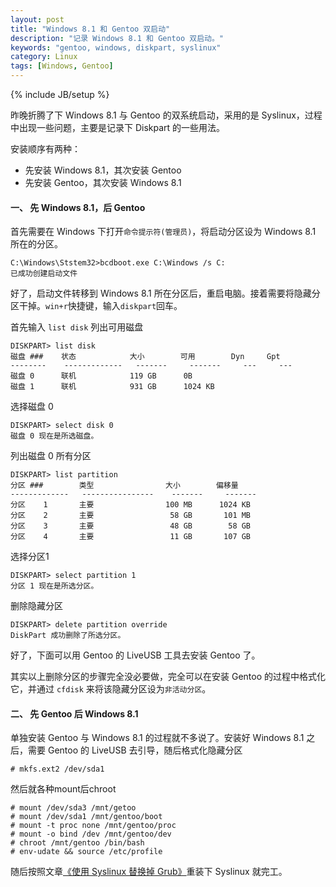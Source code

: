 ```yaml
---
layout: post
title: "Windows 8.1 和 Gentoo 双启动"
description: "记录 Windows 8.1 和 Gentoo 双启动。"
keywords: "gentoo, windows, diskpart, syslinux"
category: Linux
tags: [Windows, Gentoo]
---
```

{% include JB/setup %}

昨晚折腾了下 Windows 8.1 与 Gentoo 的双系统启动，采用的是 Syslinux，过程中出现一些问题，主要是记录下 Diskpart 的一些用法。

安装顺序有两种：

- 先安装 Windows 8.1，其次安装 Gentoo
- 先安装 Gentoo，其次安装 Windows 8.1

<!-- more -->
#### 一、 先 Windows 8.1，后 Gentoo

首先需要在 Windows 下打开`命令提示符(管理员)`，将启动分区设为 Windows 8.1 所在的分区。

    C:\Windows\Ststem32>bcdboot.exe C:\Windows /s C:
    已成功创建启动文件

好了，启动文件转移到 Windows 8.1 所在分区后，重启电脑。接着需要将隐藏分区干掉。`win+r`快捷键，输入`diskpart`回车。

首先输入 `list disk` 列出可用磁盘

    DISKPART> list disk
    磁盘 ###    状态            大小        可用        Dyn     Gpt
    --------    -------------   -------     -------     ---     ---
    磁盘 0      联机            119 GB      0B
    磁盘 1      联机            931 GB      1024 KB

选择磁盘 0

    DISKPART> select disk 0
    磁盘 0 现在是所选磁盘。

列出磁盘 0 所有分区

    DISKPART> list partition
    分区 ###        类型                大小        偏移量
    -------------   ----------------    -------     -------
    分区    1       主要                100 MB      1024 KB
    分区    2       主要                 58 GB       101 MB
    分区    3       主要                 48 GB        58 GB
    分区    4       主要                 11 GB       107 GB

选择分区1

    DISKPART> select partition 1
    分区 1 现在是所选分区。

删除隐藏分区

    DISKPART> delete partition override
    DiskPart 成功删除了所选分区。

好了，下面可以用 Gentoo 的 LiveUSB 工具去安装 Gentoo 了。

其实以上删除分区的步骤完全没必要做，完全可以在安装 Gentoo 的过程中格式化它，并通过 `cfdisk` 来将该隐藏分区设为`非活动分区`。

#### 二、 先 Gentoo 后 Windows 8.1

单独安装 Gentoo 与 Windows 8.1 的过程就不多说了。安装好 Windows 8.1 之后，需要 Gentoo 的 LiveUSB 去引导，随后格式化隐藏分区

    # mkfs.ext2 /dev/sda1

然后就各种mount后chroot

    # mount /dev/sda3 /mnt/getoo
    # mount /dev/sda1 /mnt/gentoo/boot
    # mount -t proc none /mnt/gentoo/proc
    # mount -o bind /dev /mnt/gentoo/dev
    # chroot /mnt/gentoo /bin/bash
    # env-udate && source /etc/profile

随后按照文章[《使用 Syslinux 替换掉 Grub》](/linux/2013-09/syslinux-instead-of-grub.html)重装下 Syslinux 就完工。
